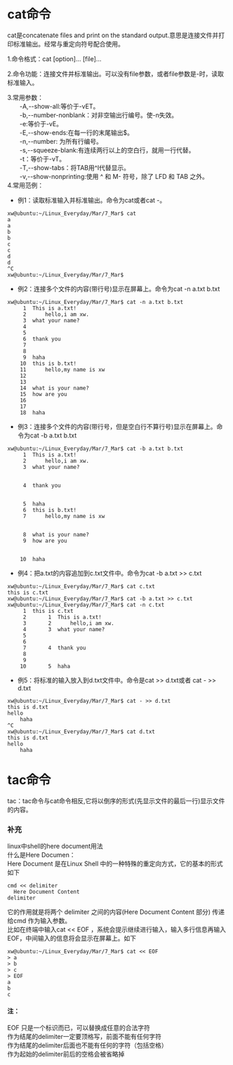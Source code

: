 # cat命令   

cat是concatenate files and print on the standard output.意思是连接文件并打印标准输出。经常与重定向符号配合使用。   

1.命令格式：cat [option]... [file]...

2.命令功能：连接文件并标准输出。可以没有file参数，或者file参数是-时，读取标准输入。   

3.常用参数：   
　　-A,--show-all:等价于-vET。    
　　-b,--number-nonblank：对非空输出行编号。使-n失效。    
　　-e:等价于-vE。    
　　-E,--show-ends:在每一行的末尾输出$。    
　　-n,--number: 为所有行编号。    
　　-s,--squeeze-blank:有连续两行以上的空白行，就用一行代替。    
　　-t：等价于-vT。    
　　-T,--show-tabs：将TAB用^I代替显示。   
　　-v,--show-nonprinting:使用 ^ 和 M- 符号，除了 LFD 和 TAB 之外。   
4.常用范例：   
* 例1：读取标准输入并标准输出。命令为cat或者cat -。
```
xw@ubuntu:~/Linux_Everyday/Mar/7_Mar$ cat 
a
a
b
b
c
c
d
d
^C
xw@ubuntu:~/Linux_Everyday/Mar/7_Mar$ 
```
* 例2：连接多个文件的内容(带行号)显示在屏幕上。命令为cat -n a.txt b.txt
```
xw@ubuntu:~/Linux_Everyday/Mar/7_Mar$ cat -n a.txt b.txt 
     1	This is a.txt!
     2		hello,i am xw.
     3	what your name?
     4	
     5	
     6	thank you 
     7	
     8	
     9	haha
    10	this is b.txt!
    11		hello,my name is xw
    12	
    13	
    14	what is your name?
    15	how are you 
    16	
    17	
    18	haha
```
* 例3：连接多个文件的内容(带行号，但是空白行不算行号)显示在屏幕上。命令为cat -b a.txt b.txt
```
xw@ubuntu:~/Linux_Everyday/Mar/7_Mar$ cat -b a.txt b.txt 
     1	This is a.txt!
     2		hello,i am xw.
     3	what your name?


     4	thank you 


     5	haha
     6	this is b.txt!
     7		hello,my name is xw


     8	what is your name?
     9	how are you 


    10	haha
```
* 例4：把a.txt的内容追加到c.txt文件中。命令为cat -b a.txt >> c.txt
```
xw@ubuntu:~/Linux_Everyday/Mar/7_Mar$ cat c.txt 
this is c.txt
xw@ubuntu:~/Linux_Everyday/Mar/7_Mar$ cat -b a.txt >> c.txt 
xw@ubuntu:~/Linux_Everyday/Mar/7_Mar$ cat -n c.txt 
     1	this is c.txt
     2	     1	This is a.txt!
     3	     2		hello,i am xw.
     4	     3	what your name?
     5	
     6	
     7	     4	thank you 
     8	
     9	
    10	     5	haha
```
* 例5：将标准的输入放入到d.txt文件中。命令是cat >> d.txt或者 cat - >> d.txt
```
xw@ubuntu:~/Linux_Everyday/Mar/7_Mar$ cat - >> d.txt
this is d.txt 
hello
	haha
^C
xw@ubuntu:~/Linux_Everyday/Mar/7_Mar$ cat d.txt 
this is d.txt
hello
	haha
```

# tac命令		
tac：tac命令与cat命令相反,它将以倒序的形式(先显示文件的最后一行)显示文件的内容。		
### 补充    
linux中shell的here document用法   
什么是Here Documen：    
Here Document 是在Linux Shell 中的一种特殊的重定向方式，它的基本的形式如下    
```
cmd << delimiter
  Here Document Content
delimiter
```
它的作用就是将两个 delimiter 之间的内容(Here Document Content 部分) 传递给cmd 作为输入参数。    
比如在终端中输入cat << EOF ，系统会提示继续进行输入，输入多行信息再输入EOF，中间输入的信息将会显示在屏幕上。如下   
```
xw@ubuntu:~/Linux_Everyday/Mar/7_Mar$ cat << EOF
> a
> b
> c
> EOF
a
b
c
```
#### 注：    
EOF 只是一个标识而已，可以替换成任意的合法字符   
作为结尾的delimiter一定要顶格写，前面不能有任何字符    
作为结尾的delimiter后面也不能有任何的字符（包括空格）   
作为起始的delimiter前后的空格会被省略掉    
